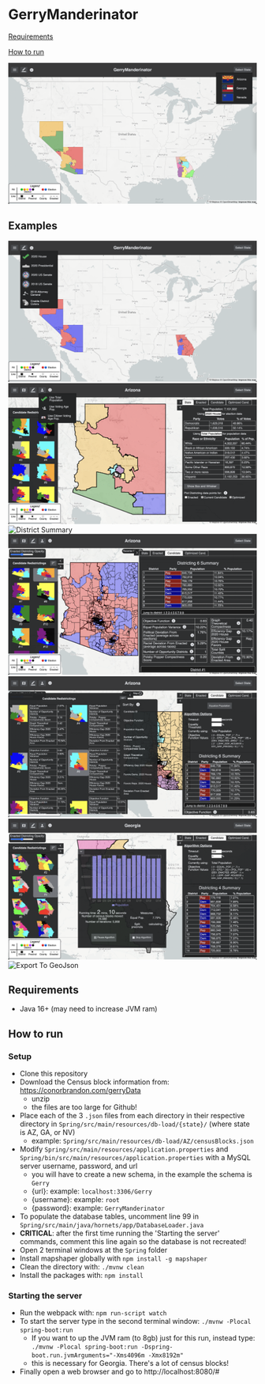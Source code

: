 # GerryManderinator

[Requirements](#requirements)

[How to run](#run)

![Home Screen](/demo/home.png)

## Examples

![Election Filter](/demo/elections.png)
![Population Filter](/demo/populations.png)
![District Summary](/demo/districtSummary.png)
![Candidate Summary](/demo/candidateSummary.png)
![Candidate Selection](/demo/candidateSelection.png)
![Algorithm Progress](/demo/algorithm.png)
![Export To GeoJson](/demo/export.png)

## Requirements<a name="requirements"></a>
- Java 16+ (may need to increase JVM ram)

## How to run<a name="run"></a>

### Setup
- Clone this repository
- Download the Census block information from: https://conorbrandon.com/gerryData
    - unzip
    - the files are too large for Github!
- Place each of the 3 `.json` files from each directory in their respective directory in `Spring/src/main/resources/db-load/{state}/` (where state is AZ, GA, or NV)
    - example: `Spring/src/main/resources/db-load/AZ/censusBlocks.json`
- Modify `Spring/src/main/resources/application.properties` and `Spring/bin/src/main/resources/application.properties` with a MySQL server username, password, and url
    - you will have to create a new schema, in the example the schema is `Gerry`
    - {url}: example: `localhost:3306/Gerry`
    - {username}: example: `root`
    - {password}: example: `GerryManderinator`
- To populate the database tables, uncomment line 99 in `Spring/src/main/java/hornets/app/DatabaseLoader.java`
- __CRITICAL__: after the first time running the 'Starting the server' commands, comment this line again so the database is not recreated!
- Open 2 terminal windows at the `Spring` folder
- Install mapshaper globally with `npm install -g mapshaper`
- Clean the directory with: `./mvnw clean`
- Install the packages with: `npm install`

### Starting the server
- Run the webpack with: `npm run-script watch`
- To start the server type in the second terminal window: `./mvnw -Plocal spring-boot:run`
    - If you want to up the JVM ram (to 8gb) just for this run, instead type: `./mvnw -Plocal spring-boot:run -Dspring-boot.run.jvmArguments="-Xms4096m -Xmx8192m"`
    - this is necessary for Georgia. There's a lot of census blocks!
- Finally open a web browser and go to http://localhost:8080/#